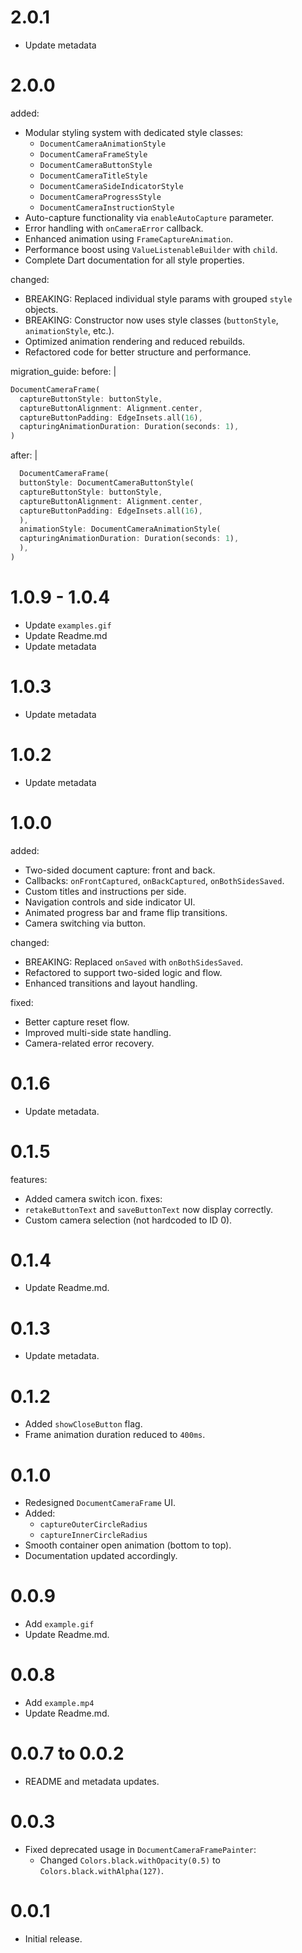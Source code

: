 # 2.0.1
- Update metadata

# 2.0.0
added:
- Modular styling system with dedicated style classes:
  - `DocumentCameraAnimationStyle`
  - `DocumentCameraFrameStyle`
  - `DocumentCameraButtonStyle`
  - `DocumentCameraTitleStyle`
  - `DocumentCameraSideIndicatorStyle`
  - `DocumentCameraProgressStyle`
  - `DocumentCameraInstructionStyle`
- Auto-capture functionality via `enableAutoCapture` parameter.
- Error handling with `onCameraError` callback.
- Enhanced animation using `FrameCaptureAnimation`.
- Performance boost using `ValueListenableBuilder` with `child`.
- Complete Dart documentation for all style properties.

changed:
- BREAKING: Replaced individual style params with grouped `style` objects.
- BREAKING: Constructor now uses style classes (`buttonStyle`, `animationStyle`, etc.).
- Optimized animation rendering and reduced rebuilds.
- Refactored code for better structure and performance.

migration_guide:
before: |
```dart
DocumentCameraFrame(
  captureButtonStyle: buttonStyle,
  captureButtonAlignment: Alignment.center,
  captureButtonPadding: EdgeInsets.all(16),
  capturingAnimationDuration: Duration(seconds: 1),
)
```
after: |
```dart
  DocumentCameraFrame(
  buttonStyle: DocumentCameraButtonStyle(
  captureButtonStyle: buttonStyle,
  captureButtonAlignment: Alignment.center,
  captureButtonPadding: EdgeInsets.all(16),
  ),
  animationStyle: DocumentCameraAnimationStyle(
  capturingAnimationDuration: Duration(seconds: 1),
  ),
)
```

# 1.0.9 - 1.0.4
- Update `examples.gif`
- Update Readme.md
- Update metadata

# 1.0.3
- Update metadata

# 1.0.2
- Update metadata

# 1.0.0
added:
- Two-sided document capture: front and back.
- Callbacks: `onFrontCaptured`, `onBackCaptured`, `onBothSidesSaved`.
- Custom titles and instructions per side.
- Navigation controls and side indicator UI.
- Animated progress bar and frame flip transitions.
- Camera switching via button.

changed:
- BREAKING: Replaced `onSaved` with `onBothSidesSaved`.
- Refactored to support two-sided logic and flow.
- Enhanced transitions and layout handling.

fixed:
- Better capture reset flow.
- Improved multi-side state handling.
- Camera-related error recovery.

# 0.1.6
- Update metadata.

# 0.1.5
features:
- Added camera switch icon.
  fixes:
- `retakeButtonText` and `saveButtonText` now display correctly.
- Custom camera selection (not hardcoded to ID 0).

# 0.1.4
- Update Readme.md.

# 0.1.3
- Update metadata.

# 0.1.2
- Added `showCloseButton` flag.
- Frame animation duration reduced to `400ms`.

# 0.1.0
- Redesigned `DocumentCameraFrame` UI.
- Added:
  - `captureOuterCircleRadius`
  - `captureInnerCircleRadius`
- Smooth container open animation (bottom to top).
- Documentation updated accordingly.

# 0.0.9
- Add `example.gif`
- Update Readme.md.

# 0.0.8
- Add `example.mp4`
- Update Readme.md.

# 0.0.7 to 0.0.2
- README and metadata updates.

# 0.0.3
- Fixed deprecated usage in `DocumentCameraFramePainter`:
  - Changed `Colors.black.withOpacity(0.5)` to `Colors.black.withAlpha(127)`.

# 0.0.1
- Initial release.
